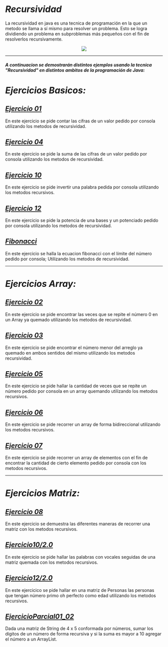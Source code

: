 # _Recursividad_

La recursividad en java es una tecnica de programación en la que un metodo se llama a sí
mismo para resolver un problema. Esto se logra dividiendo un problema en subproblemas más
pequeños con el fin de resolverlos recursivamente.



<p align="center">
  <img src="https://github.com/MrZLeviatan/Conceptos_EnJava/assets/117557162/5211eeee-3015-4a73-8e95-92c5e46a623e" />
</p>

_____

#### _A continuacion se demostrarán distintos ejemplos usando la tecnica "Recursividad" en distintos ambitos de la programación de Java:_

# _Ejercicios Basicos:_


## [_Ejercicio 01_](./Ejercicio1)
En este ejercicio se pide contar las cifras de un valor pedido por consola utilizando los metodos de recursividad.

## [_Ejercicio 04_](./Ejercicio4)
En este ejercicio se pide la suma de las cifras de un valor pedido por consola utilizando los metodos de recursividad.

## [_Ejercicio 10_](./Ejercicio10)
En este ejercicio se pide invertir una palabra pedida por consola utilizando los metodos recursivos.

## [_Ejercicio 12_](./Ejercicio12)
En este ejercicio se pide la potencia de una bases y un potenciado pedido por consola utilizando los metodos de recursividad.

## [_Fibonacci_](./Fibonacci)
En este ejercicio se halla la ecuacion fibonacci con el límite del número pedido por consola; Utilizando los metodos de recursividad.

___
# _Ejercicios Array:_

## [_Ejercicio 02_](./Ejercicio2)
En este ejercicio se pide encontrar las veces que se repite el número 0 en un Array ya quemado utilizando los metodos de recursividad. 

## [_Ejercicio 03_](./Ejercicio3)
En este ejercicio se pide encontrar el número menor del arreglo ya quemado en ambos sentidos del mismo utilizando los metodos recursividad.

## [_Ejercicio 05_](./Ejercicio5)
En este ejercicio se pide hallar la cantidad de veces que
se repite un número pedido por consola en un array quemando utilizando
los metodos recursivos.

## [_Ejercicio 06_](./Ejercicio6)
En este ejercicio se pide recorrer un array de forma bidireccional
utilizando los metodos recursivos.

## [_Ejercicio 07_](./Ejercicio7)
En este ejercicio se pide recorrer un array de elementos con el fin de 
encontrar la cantidad de cierto elemento pedido por consola con los metodos recursivos.

___
# _Ejercicios Matriz:_

## [_Ejercicio 08_](./Ejercicio8)
En este ejercicio se demuestra las diferentes maneras de recorrer una matriz con los metodos recursivos.

## [_Ejercicio10/2.0_](./Ejercicio10_2.0)
En este ejercicio se pide hallar las palabras con vocales seguidas de una matriz quemada con los metodos recursivos.

## [_Ejercicio12/2.0_](./Ejercicio12_2.0)
En este ejercicico se pide hallar en una matriz de Personas las personas que tengan número primo oh perfecto como edad utilizando los metodos recursivos.

## [_EjercicioParcial01_02_](./EjercicioParcial01_02)
Dada una matriz de String de 4 x 5 conformada por números, sumar los dígitos de un número de forma recursiva y si la suma es mayor a 10 agregar el número a un ArrayList.
